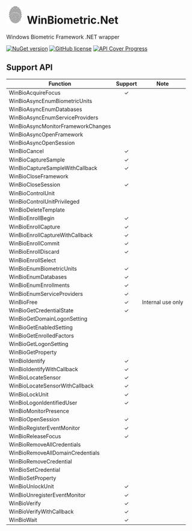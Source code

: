 # ![Alt text](nuget/fingerprint48.png "WinBiometric.Net") WinBiometric.Net

Windows Biometric Framework .NET wrapper

[![NuGet version](https://badge.fury.io/nu/WinBiometricDotNet.svg)](https://badge.fury.io/nu/WinBiometricDotNet)
[![GitHub license](https://img.shields.io/github/license/mashape/apistatus.svg)]()
[![API Cover Progress](https://img.shields.io/badge/API%20Coverage-61.5%25%20(32/52)-green.svg)]()

## Support API

|Function|Support|Note|
|----|:----:|----|
|WinBioAcquireFocus|✓||
|WinBioAsyncEnumBiometricUnits|||
|WinBioAsyncEnumDatabases|||
|WinBioAsyncEnumServiceProviders|||
|WinBioAsyncMonitorFrameworkChanges|||
|WinBioAsyncOpenFramework|||
|WinBioAsyncOpenSession|||
|WinBioCancel|✓||
|WinBioCaptureSample|✓||
|WinBioCaptureSampleWithCallback|✓||
|WinBioCloseFramework|||
|WinBioCloseSession|✓||
|WinBioControlUnit|||
|WinBioControlUnitPrivileged|||
|WinBioDeleteTemplate|||
|WinBioEnrollBegin|✓||
|WinBioEnrollCapture|✓||
|WinBioEnrollCaptureWithCallback|✓||
|WinBioEnrollCommit|✓||
|WinBioEnrollDiscard|✓||
|WinBioEnrollSelect|||
|WinBioEnumBiometricUnits|✓||
|WinBioEnumDatabases|✓||
|WinBioEnumEnrollments|✓||
|WinBioEnumServiceProviders|✓||
|WinBioFree|✓|Internal use only|
|WinBioGetCredentialState|✓||
|WinBioGetDomainLogonSetting|||
|WinBioGetEnabledSetting|||
|WinBioGetEnrolledFactors|||
|WinBioGetLogonSetting|||
|WinBioGetProperty|||
|WinBioIdentify|✓||
|WinBioIdentifyWithCallback|✓||
|WinBioLocateSensor|✓||
|WinBioLocateSensorWithCallback|✓||
|WinBioLockUnit|✓||
|WinBioLogonIdentifiedUser|✓||
|WinBioMonitorPresence|||
|WinBioOpenSession|✓||
|WinBioRegisterEventMonitor|✓||
|WinBioReleaseFocus|✓||
|WinBioRemoveAllCredentials|||
|WinBioRemoveAllDomainCredentials|||
|WinBioRemoveCredential|||
|WinBioSetCredential|||
|WinBioSetProperty|||
|WinBioUnlockUnit|✓||
|WinBioUnregisterEventMonitor|✓||
|WinBioVerify|✓||
|WinBioVerifyWithCallback|✓||
|WinBioWait|✓||